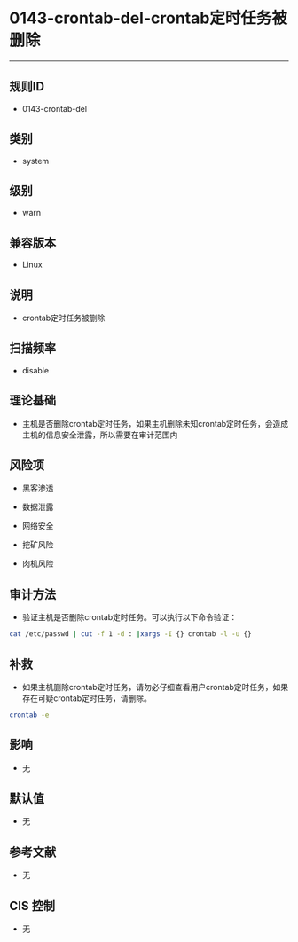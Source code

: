 # 0143-crontab-del-crontab定时任务被删除
---

## 规则ID

- 0143-crontab-del


## 类别

- system


## 级别

- warn


## 兼容版本


- Linux




## 说明


- crontab定时任务被删除



## 扫描频率
- disable

## 理论基础


- 主机是否删除crontab定时任务，如果主机删除未知crontab定时任务，会造成主机的信息安全泄露，所以需要在审计范围内






## 风险项


- 黑客渗透



- 数据泄露



- 网络安全



- 挖矿风险



- 肉机风险



## 审计方法
- 验证主机是否删除crontab定时任务。可以执行以下命令验证：

```bash
cat /etc/passwd | cut -f 1 -d : |xargs -I {} crontab -l -u {}
```



## 补救
- 如果主机删除crontab定时任务，请勿必仔细查看用户crontab定时任务，如果存在可疑crontab定时任务，请删除。
```bash
crontab -e
```



## 影响


- 无




## 默认值


- 无




## 参考文献


- 无



## CIS 控制


- 无


